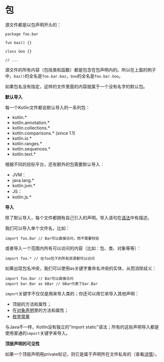 # 包

源文件都是以包声明开头的：

```
package foo.bar

fun baz() {}

class Goo {}

// ...
```

源文件的所有内容（包括类和函数）都是包含在包声明内的。所以在上面的例子中，`baz()`的全名是`foo.bar.baz`，`Goo`的全名是`foo.bar.Goo`。

如果包名没有指定，这样的文件里面的内容就属于一个没有名字的默认包。

**默认导入**

每一个Kotlin文件都会默认导入的一系列包：

 - kotlin.*
 - kotlin.annotation.*
 - kotlin.collections.*
 - kotlin.comparisons.* (since 1.1)
 - kotlin.io.*
 - kotlin.ranges.*
 - kotlin.sequences.*
 - kotlin.text.*

根据不同的目标平台，还有额外的包需要默认导入：

 - JVM：
  - java.lang.*
  - kotlin.jvm.*
 - JS：
  - kotlin.js.*

**导入**

除了默认导入，每个文件都拥有自己引入的声明。导入语句在[语法](../7-Reference/7.1-Grammar.md)中有描述。

我们可以导入单个文件名，比如：

```
import foo.Bar // Bar可以直接访问，而不需要校验
```

或者导入一个范围内所有可以访问的内容（比如：包、类、对象等等）：

```
import foo.* // 在foo包下的所有资源都可以访问
```

如果出现包名冲突，我们可以使用<a>as</a>关键字重命名冲突的实体，从而消除歧义：

```
import foo.Bar // Bar可以直接访问
import bar.Bar as bBar // bBar代表了bar.Bar
```

`import`关键字不仅仅是用来导入类的；你还可以用它来导入其他声明：

[TODO]: 跳转到对象声明中

 - 顶层的方法和属性；
 - 在[对象声明](../4-ClassesAndObjects/4.11-Object_Expressions_and_Declarations.md)里的方法和属性；
 - [枚举常量](../4-ClassesAndObjects/4.10-Enum_Classes.md)

与Java不一样，Kotlin没有独立的"import static"语法；所有的这些声明导入都是使用普通的`import`关键字来导入。

**顶层声明的可见性**

如果一个顶层声明用<a>private</a>标记，则它是属于声明所在文件私有的（查看[详情](../4-ClassesAndObjects/4.4-Visibility_Modifiers.md)）。